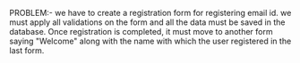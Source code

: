 PROBLEM:-
we have to create a registration form for registering email id. we must apply all
validations on the form and all the data must be saved in the database. Once registration is
completed, it must move to another form saying "Welcome" along with the name with which the
user registered in the last form.
